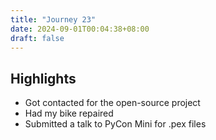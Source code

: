 ```yaml
---
title: "Journey 23"
date: 2024-09-01T00:04:38+08:00
draft: false
---
```


## Highlights

* Got contacted for the open-source project
* Had my bike repaired
* Submitted a talk to PyCon Mini for .pex files
